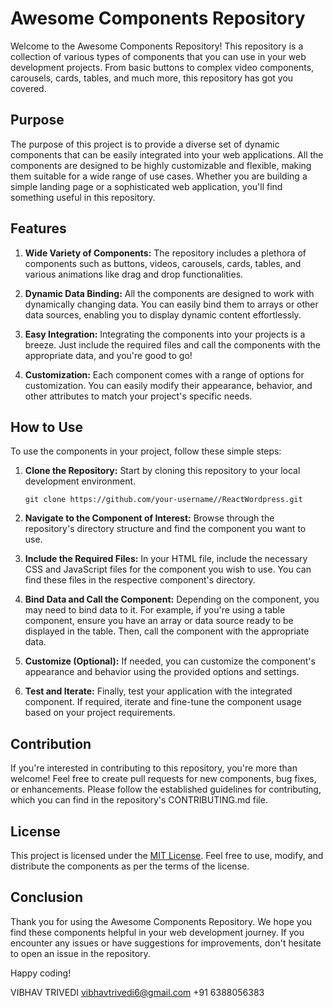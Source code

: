 # Awesome Components Repository

Welcome to the Awesome Components Repository! This repository is a collection of various types of components that you can use in your web development projects. From basic buttons to complex video components, carousels, cards, tables, and much more, this repository has got you covered.

## Purpose

The purpose of this project is to provide a diverse set of dynamic components that can be easily integrated into your web applications. All the components are designed to be highly customizable and flexible, making them suitable for a wide range of use cases. Whether you are building a simple landing page or a sophisticated web application, you'll find something useful in this repository.

## Features

1. **Wide Variety of Components:** The repository includes a plethora of components such as buttons, videos, carousels, cards, tables, and various animations like drag and drop functionalities.

2. **Dynamic Data Binding:** All the components are designed to work with dynamically changing data. You can easily bind them to arrays or other data sources, enabling you to display dynamic content effortlessly.

3. **Easy Integration:** Integrating the components into your projects is a breeze. Just include the required files and call the components with the appropriate data, and you're good to go!

4. **Customization:** Each component comes with a range of options for customization. You can easily modify their appearance, behavior, and other attributes to match your project's specific needs.

## How to Use

To use the components in your project, follow these simple steps:

1. **Clone the Repository:** Start by cloning this repository to your local development environment.

   ```
   git clone https://github.com/your-username//ReactWordpress.git
   ```

2. **Navigate to the Component of Interest:** Browse through the repository's directory structure and find the component you want to use.

3. **Include the Required Files:** In your HTML file, include the necessary CSS and JavaScript files for the component you wish to use. You can find these files in the respective component's directory.

4. **Bind Data and Call the Component:** Depending on the component, you may need to bind data to it. For example, if you're using a table component, ensure you have an array or data source ready to be displayed in the table. Then, call the component with the appropriate data.

5. **Customize (Optional):** If needed, you can customize the component's appearance and behavior using the provided options and settings.

6. **Test and Iterate:** Finally, test your application with the integrated component. If required, iterate and fine-tune the component usage based on your project requirements.

## Contribution

If you're interested in contributing to this repository, you're more than welcome! Feel free to create pull requests for new components, bug fixes, or enhancements. Please follow the established guidelines for contributing, which you can find in the repository's CONTRIBUTING.md file.

## License

This project is licensed under the [MIT License](LICENSE). Feel free to use, modify, and distribute the components as per the terms of the license.

## Conclusion

Thank you for using the Awesome Components Repository. We hope you find these components helpful in your web development journey. If you encounter any issues or have suggestions for improvements, don't hesitate to open an issue in the repository.

Happy coding!


VIBHAV TRIVEDI
vibhavtrivedi6@gmail.com
+91 6388056383
